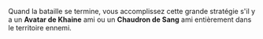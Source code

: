 Quand la bataille se termine, vous accomplissez cette grande stratégie s'il y a un __Avatar de Khaine__ ami ou un __Chaudron de Sang__ ami entièrement dans le territoire ennemi.